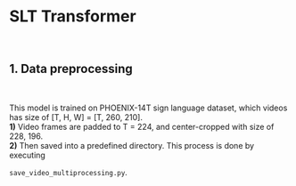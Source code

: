 # SLT Transformer #
<br>

## 1. Data preprocessing ##
<br>

This model is trained on PHOENIX-14T sign language dataset, which videos has size of [T, H, W] = [T, 260, 210].
<br>
**1)** 
Video frames are padded to T = 224, and center-cropped with size of 228, 196.<br>
**2)** 
Then saved into a predefined directory. This process is done by executing 

```save_video_multiprocessing.py```.
